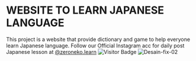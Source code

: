 # WEBSITE TO LEARN JAPANESE LANGUAGE

This project is a website that provide dictionary and game to help everyone learn Japanese language.
Follow our Official Instagram acc for daily post Japanese lesson at [@zeroneko.learn](https://www.instagram.com/zeroneko.learn/) 
![Visitor Badge](https://visitor-badges.glitch.me?username=aldy-san&repo=zero-neko&label=VISITOR&style=flat-square&color=%23457BFF&token=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)
![Desain-fix-02](https://user-images.githubusercontent.com/62383263/130005323-cf8c0ca3-267d-4d18-8912-085cd9861a05.png)

